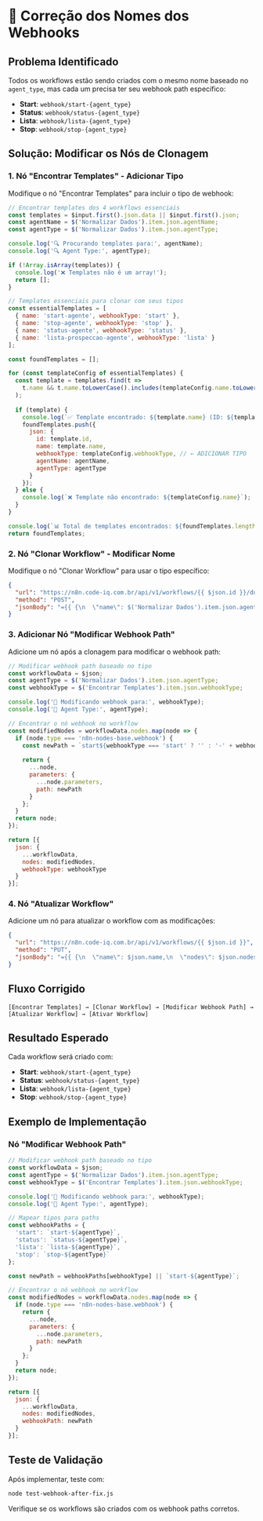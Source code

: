 # 🔧 Correção dos Nomes dos Webhooks

## Problema Identificado
Todos os workflows estão sendo criados com o mesmo nome baseado no `agent_type`, mas cada um precisa ter seu webhook path específico:

- **Start**: `webhook/start-{agent_type}`
- **Status**: `webhook/status-{agent_type}`
- **Lista**: `webhook/lista-{agent_type}`
- **Stop**: `webhook/stop-{agent_type}`

## Solução: Modificar os Nós de Clonagem

### 1. **Nó "Encontrar Templates" - Adicionar Tipo**

Modifique o nó "Encontrar Templates" para incluir o tipo de webhook:

```javascript
// Encontrar templates dos 4 workflows essenciais
const templates = $input.first().json.data || $input.first().json;
const agentName = $('Normalizar Dados').item.json.agentName;
const agentType = $('Normalizar Dados').item.json.agentType;

console.log('🔍 Procurando templates para:', agentName);
console.log('🔍 Agent Type:', agentType);

if (!Array.isArray(templates)) {
  console.log('❌ Templates não é um array!');
  return [];
}

// Templates essenciais para clonar com seus tipos
const essentialTemplates = [
  { name: 'start-agente', webhookType: 'start' },
  { name: 'stop-agente', webhookType: 'stop' },
  { name: 'status-agente', webhookType: 'status' },
  { name: 'lista-prospeccao-agente', webhookType: 'lista' }
];

const foundTemplates = [];

for (const templateConfig of essentialTemplates) {
  const template = templates.find(t => 
    t.name && t.name.toLowerCase().includes(templateConfig.name.toLowerCase())
  );
  
  if (template) {
    console.log(`✅ Template encontrado: ${template.name} (ID: ${template.id})`);
    foundTemplates.push({
      json: {
        id: template.id,
        name: template.name,
        webhookType: templateConfig.webhookType, // ← ADICIONAR TIPO
        agentName: agentName,
        agentType: agentType
      }
    });
  } else {
    console.log(`❌ Template não encontrado: ${templateConfig.name}`);
  }
}

console.log(`📊 Total de templates encontrados: ${foundTemplates.length}`);
return foundTemplates;
```

### 2. **Nó "Clonar Workflow" - Modificar Nome**

Modifique o nó "Clonar Workflow" para usar o tipo específico:

```json
{
  "url": "https://n8n.code-iq.com.br/api/v1/workflows/{{ $json.id }}/duplicate",
  "method": "POST",
  "jsonBody": "={{ {\n  \"name\": $('Normalizar Dados').item.json.agentName + \" - \" + $json.webhookType,\n  \"active\": false\n} }}"
}
```

### 3. **Adicionar Nó "Modificar Webhook Path"**

Adicione um nó após a clonagem para modificar o webhook path:

```javascript
// Modificar webhook path baseado no tipo
const workflowData = $json;
const agentType = $('Normalizar Dados').item.json.agentType;
const webhookType = $('Encontrar Templates').item.json.webhookType;

console.log('🔧 Modificando webhook para:', webhookType);
console.log('🔧 Agent Type:', agentType);

// Encontrar o nó webhook no workflow
const modifiedNodes = workflowData.nodes.map(node => {
  if (node.type === 'n8n-nodes-base.webhook') {
    const newPath = `start${webhookType === 'start' ? '' : '-' + webhookType}-${agentType}`;
    
    return {
      ...node,
      parameters: {
        ...node.parameters,
        path: newPath
      }
    };
  }
  return node;
});

return [{
  json: {
    ...workflowData,
    nodes: modifiedNodes,
    webhookType: webhookType
  }
}];
```

### 4. **Nó "Atualizar Workflow"**

Adicione um nó para atualizar o workflow com as modificações:

```json
{
  "url": "https://n8n.code-iq.com.br/api/v1/workflows/{{ $json.id }}",
  "method": "PUT",
  "jsonBody": "={{ {\n  \"name\": $json.name,\n  \"nodes\": $json.nodes,\n  \"connections\": $json.connections,\n  \"active\": false\n} }}"
}
```

## Fluxo Corrigido

```
[Encontrar Templates] → [Clonar Workflow] → [Modificar Webhook Path] → [Atualizar Workflow] → [Ativar Workflow]
```

## Resultado Esperado

Cada workflow será criado com:

- **Start**: `webhook/start-{agent_type}`
- **Status**: `webhook/status-{agent_type}`
- **Lista**: `webhook/lista-{agent_type}`
- **Stop**: `webhook/stop-{agent_type}`

## Exemplo de Implementação

### Nó "Modificar Webhook Path"

```javascript
// Modificar webhook path baseado no tipo
const workflowData = $json;
const agentType = $('Normalizar Dados').item.json.agentType;
const webhookType = $('Encontrar Templates').item.json.webhookType;

console.log('🔧 Modificando webhook para:', webhookType);
console.log('🔧 Agent Type:', agentType);

// Mapear tipos para paths
const webhookPaths = {
  'start': `start-${agentType}`,
  'status': `status-${agentType}`,
  'lista': `lista-${agentType}`,
  'stop': `stop-${agentType}`
};

const newPath = webhookPaths[webhookType] || `start-${agentType}`;

// Encontrar o nó webhook no workflow
const modifiedNodes = workflowData.nodes.map(node => {
  if (node.type === 'n8n-nodes-base.webhook') {
    return {
      ...node,
      parameters: {
        ...node.parameters,
        path: newPath
      }
    };
  }
  return node;
});

return [{
  json: {
    ...workflowData,
    nodes: modifiedNodes,
    webhookPath: newPath
  }
}];
```

## Teste de Validação

Após implementar, teste com:

```bash
node test-webhook-after-fix.js
```

Verifique se os workflows são criados com os webhook paths corretos.
